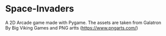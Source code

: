 # Space-Invaders
A 2D Arcade game made with Pygame. 
The assets are taken from Galatron By Big Viking Games and PNG artts (https://www.pngarts.com/)

